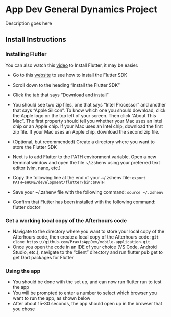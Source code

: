 # App Dev General Dynamics Project

Description goes here

## Install Instructions

### Installing Flutter

You can also watch this [video](https://www.youtube.com/watch?v=f09c-nw15K8&t=165s) to Install Flutter, it may be easier.

- Go to this [website](https://docs.flutter.dev/get-started/install/macos/web) to see how to install the Flutter SDK
- Scroll down to the heading “Install the Flutter SDK”
- Click the tab that says “Download and install”
- You should see two zip files, one that says “Intel Processor” and another that says “Apple Silicon”. To know which one you should download, click the Apple logo on the top left of your screen. Then click “About This Mac”. The first property should tell you whether your Mac uses an Intel chip or an Apple chip. If your Mac uses an Intel chip, download the first zip file. If your Mac uses an Apple chip, download the second zip file. 

- (Optional, but recommended) Create a directory where you want to store the Flutter SDK
- Next is to add Flutter to the PATH environment variable. Open a new terminal window and open the file ~/.zshenv using your preferred text editor (vim, nano, etc.)
- Copy the following line at the end of your ~/.zshenv file: `export PATH=$HOME/development/flutter/bin:$PATH`
- Save your ~/.zshenv file with the following command: `source ~/.zshenv`
- Confirm that Flutter has been installed with the following command: flutter doctor

### Get a working local copy of the Afterhours code
- Navigate to the directory where you want to store your local copy of the Afterhours code, then create a local copy of the Afterhours code: `git clone https://github.com/PraxisAppDev/mobile-application.git`
- Once you open the code in an IDE of your choice (VS Code, Android Studio, etc.), navigate to the “client” directory and run flutter pub get to get Dart packages for Flutter

### Using the app
- You should be done with the set up, and can now run flutter run to test the app
- You will be prompted to enter a number to select which browser you want to run the app, as shown below
- After about 15-30 seconds, the app should open up in the browser that you chose
